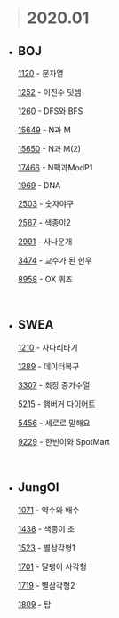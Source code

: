 > # **2020.01**

- ## BOJ

  [1120](./baekjoon/BJ_1120_문자열.md) - 문자열

  [1252](./baekjoon/BJ_1252_이진수덧셈.md) - 이진수 덧셈

  [1260](./baekjoon/BJ_1260_DFS와BFS.md) - DFS와 BFS

  [15649](./baekjoon/BJ_15649_N과M.md) - N과 M

  [15650](./baekjoon/BJ_15650_N과M2.md) - N과 M(2)

  [17466](./baekjoon/BJ_17466_N팩과ModP1.md) - N팩과ModP1

  [1969](./baekjoon/BJ_1969_DNA.md) - DNA

  [2503](./baekjoon/BJ_2503_숫자야구.md) - 숫자야구

  [2567](./baekjoon/BJ_2567_색종이2.md) - 색종이2

  [2991](./baekjoon/BJ_2991_사나운개.md) - 사나운개

  [3474](./baekjoon/BJ_3474_교수가된현우.md) - 교수가 된 현우

  [8958](./baekjoon/BJ_8958_ox퀴즈.md) - OX 퀴즈

  <br>

* ## SWEA

  [1210](./swea/SWEA_1210_사다리타기.md) - 사다리타기

  [1289](./swea/SWEA_1289_데이터복구.md) - 데이터복구

  [3307](./swea/SWEA_3307_최장증가수열.md) - 최장 증가수열

  [5215](./swea/SWEA_5215_햄버거다이어트.md) - 햄버거 다이어트

  [5456](./swea/SWEA_5456_세로로말해요.md) - 세로로 말해요

  [9229](./swea/SWEA_9229_한빈이와SpotMart.md) - 한빈이와 SpotMart

  <br>

- ## JungOl

  [1071](./jo/JO_1071_약수와배수.md) - 약수와 배수

  [1438](./jo/JO_1438_색종이초.md) - 색종이 초

  [1523](./jo/JO_1523_별삼각형1.md) - 별삼각형1

  [1701](./jo/JO_1701_달팽이사각형.md) - 달팽이 사각형

  [1719](./jo/JO_1719_별삼각형2.md) - 별삼각형2

  [1809](./jo/JO_1809_탑.md) - 탑
